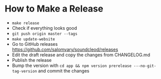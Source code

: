# How to Make a Release

- `make release`
- Check if everything looks good
- `git push origin master --tags`
- `make update-website`
- Go to GitHub releases https://github.com/salomvary/soundcleod/releases
- Edit the draft release and copy the changes from CHANGELOG.md
- Publish the release
- Bump the version with `cd app && npm version prerelease ---no-git-tag-version` and commit the changes
